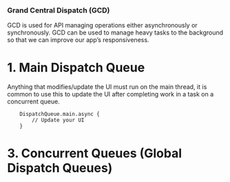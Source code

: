 ### Grand Central Dispatch (GCD)
 GCD is used for API managing operations either asynchronously or synchronously. GCD can be used to manage heavy tasks to the background so that we can improve our app’s responsiveness.
 
# 1. Main Dispatch Queue
  Anything that modifies/update the UI must run on the main thread, it is common to use this to update the UI after completing work in a task on a concurrent queue.

  
        DispatchQueue.main.async {
            // Update your UI
        }
        
# 3. Concurrent Queues (Global Dispatch Queues)
